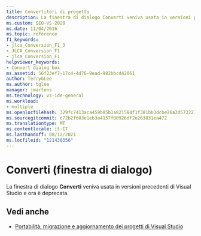 ```yaml
---
title: Convertitori di progetto
description: La finestra di dialogo Converti veniva usata in versioni precedenti di Visual Studio e ora è deprecata.
ms.custom: SEO-VS-2020
ms.date: 11/04/2016
ms.topic: reference
f1_keywords:
- jlca_Conversion_F1_3
- JLCA_Conversion_F1
- jlca_Conversion_F1
helpviewer_keywords:
- Convert dialog box
ms.assetid: 56f23ef7-17c4-4d76-9ead-982bbcd42061
author: TerryGLee
ms.author: tglee
manager: jmartens
ms.technology: vs-ide-general
ms.workload:
- multiple
ms.openlocfilehash: 329fc7413aca459b85b1a821584f1f381bb3dcbe26a3d572227f297567d26d33
ms.sourcegitcommit: c72b2f603e1eb3a4157f00926df2e263831ea472
ms.translationtype: MT
ms.contentlocale: it-IT
ms.lasthandoff: 08/12/2021
ms.locfileid: "121430356"
---
```

# <a name="convert-dialog-box"></a>Converti (finestra di dialogo)

La finestra di dialogo **Converti** veniva usata in versioni precedenti di Visual Studio e ora è deprecata.

## <a name="see-also"></a>Vedi anche

- [Portabilità, migrazione e aggiornamento dei progetti di Visual Studio](../../porting/port-migrate-and-upgrade-visual-studio-projects.md)
